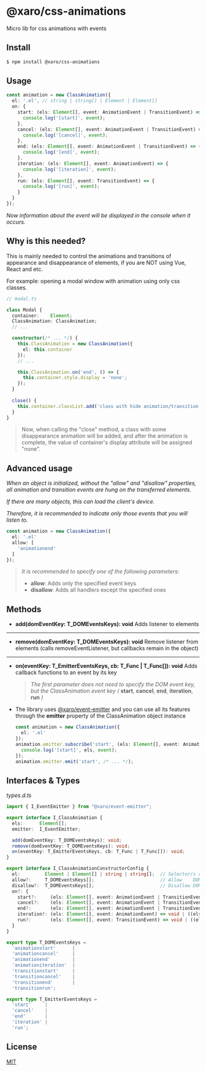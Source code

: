 # @xaro/css-animations

Micro lib for css animations with events

## Install

```sh
$ npm install @xaro/css-animations
```

## Usage

```ts
const animation = new ClassAnimation({
  el: '.el', // string | string[] | Element | Element[]
  on: {
    start: (els: Element[], event: AnimationEvent | TransitionEvent) => {
      console.log('[start]', event);
    },
    cancel: (els: Element[], event: AnimationEvent | TransitionEvent) => {
      console.log('[cancel]', event);
    },
    end: (els: Element[], event: AnimationEvent | TransitionEvent) => {
      console.log('[end]', event);
    },
    iteration: (els: Element[], event: AnimationEvent) => {
      console.log('[iteration]', event);
    },
    run: (els: Element[], event: TransitionEvent) => {
      console.log('[run]', event);
    }
  }
});
```
*Now information about the event will be displayed in the console when it occurs.*

## Why is this needed?

This is mainly needed to control the animations and transitions of appearance and disappearance of elements, if you are NOT using Vue, React and etc.

For example: opening a modal window with animation using only css classes.

```ts
// modal.ts

class Modal {
  container:    Element;
  ClassAnimation: ClassAnimation;
  // ...

  constructor(/* ... */) {
    this.ClassAnimation = new ClassAnimation({
      el: this.container
    });
    // ...

    this.ClassAnimation.on('end', () => {
      this.container.style.display = 'none';
    });
  }
  
  close() {
    this.container.classList.add('class with hide animation/transition');
  }
}
```

> Now, when calling the "close" method, a class with some disappearance animation will be added, and after the animation is complete, the value of container's display attribute will be assigned "none".

## Advanced usage

*When an object is initialized, without the "allow" and "disallow" properties, all animation and transition events are hung on the transferred elements.*

*If there are many objects, this can load the client's device.*

*Therefore, it is recommended to indicate only those events that you will listen to.*

```ts
const animation = new ClassAnimation({
  el: '.el'
  allow: [
    'animationend'
  ]
});
```
> *It is recommended to specify one of the following parameters:*
> - **allow**:    Adds only the specified event keys
> - **disallow**: Adds all handlers except the specified ones

## Methods
- **add(domEventKey: T_DOMEventsKeys): void**
Adds listener to elements
***
- **remove(domEventKey: T_DOMEventsKeys): void**
Remove listener from elements (calls removeEventListener, but callbacks remain in the object)
***
- **on(eventKey: T_EmitterEventsKeys, cb: T_Func | T_Func[]): void**
Adds callback functions to an event by its key
  > *The first parameter does not need to specify the DOM event key, but the ClassAnimation event key (* **start**, **cancel**, **end**, **iteration**, **run** *)*

- The library uses [@xaro/event-emitter](https://www.npmjs.com/package/@xaro/event-emitter) and you can use all its features through the **emitter** property of the ClassAnimation object instance
  ```ts
  const animation = new ClassAnimation({
    el: '.el'
  });
  animation.emitter.subscribe('start', (els: Element[], event: AnimationEvent | TransitionEvent) => {
    console.log('[start]', els, event);
  });
  animation.emitter.emit('start', /* ... */);
  ```


## Interfaces & Types

*types.d.ts*
```ts
import { I_EventEmitter } from "@xaro/event-emitter";

export interface I_ClassAnimation {
  els:      Element[];
  emitter:  I_EventEmitter;

  add(domEventKey: T_DOMEventsKeys): void;
  remove(domEventKey: T_DOMEventsKeys): void;
  on(eventKey: T_EmitterEventsKeys, cb: T_Func | T_Func[]): void;
}

export interface I_ClassAnimationConstructorConfig {
  el:         Element | Element[] | string | string[];  // Selector/s or Element/s
  allow?:     T_DOMEventsKeys[];                        // Allow    DOM events
  disallow?:  T_DOMEventsKeys[];                        // Disallow DOM events
  on?: {
    start?:     (els: Element[], event: AnimationEvent | TransitionEvent) => void | ((els: Element[], event: AnimationEvent | TransitionEvent) => void)[];
    cancel?:    (els: Element[], event: AnimationEvent | TransitionEvent) => void | ((els: Element[], event: AnimationEvent | TransitionEvent) => void)[];
    end?:       (els: Element[], event: AnimationEvent | TransitionEvent) => void | ((els: Element[], event: AnimationEvent | TransitionEvent) => void)[];
    iteration?: (els: Element[], event: AnimationEvent) => void | ((els: Element[], event: AnimationEvent) => void)[];
    run?:       (els: Element[], event: TransitionEvent) => void | ((els: Element[], event: TransitionEvent) => void)[];
  }
}

export type T_DOMEventsKeys =
  'animationstart'      |
  'animationcancel'     |
  'animationend'        |
  'animationiteration'  |
  'transitionstart'     |
  'transitioncancel'    |
  'transitionend'       |
  'transitionrun';

export type T_EmitterEventsKeys =
  'start'     |
  'cancel'    |
  'end'       |
  'iteration' |
  'run';
```

## License
[MIT](LICENSE)